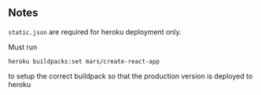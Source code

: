 ## Notes

`static.json` are required for heroku deployment only.

Must run 

`heroku buildpacks:set mars/create-react-app`

to setup the correct buildpack so that the production version is deployed to heroku